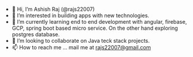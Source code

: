 - 👋 Hi, I’m Ashish Raj (@rajs22007)
- 👀 I’m interested in building apps with new technologies.
- 🌱 I’m currently learning end to end development with angular, firebase, GCP, spring boot based micro service. On the other hand exploring postgres database.
- 💞️ I’m looking to collaborate on Java teck stack projects.
- 📫 How to reach me ... mail me at rajs22007@gmail.com

<!---
rajs22007/rajs22007 is a ✨ special ✨ repository because its `README.md` (this file) appears on your GitHub profile.
You can click the Preview link to take a look at your changes.
--->
